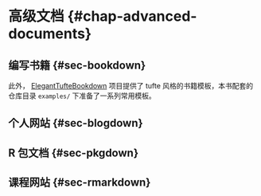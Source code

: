 # 高级文档 {#chap-advanced-documents}

## 编写书籍 {#sec-bookdown}

此外， [ElegantTufteBookdown](https://github.com/XiangyunHuang/ElegantTufteBookdown) 项目提供了 tufte 风格的书籍模板，本书配套的仓库目录 `examples/` 下准备了一系列常用模板。

## 个人网站 {#sec-blogdown}

## R 包文档 {#sec-pkgdown}

## 课程网站 {#sec-rmarkdown}



